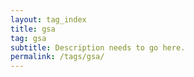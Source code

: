 ```yaml
---
layout: tag_index
title: gsa
tag: gsa
subtitle: Description needs to go here.
permalink: /tags/gsa/
---
```

